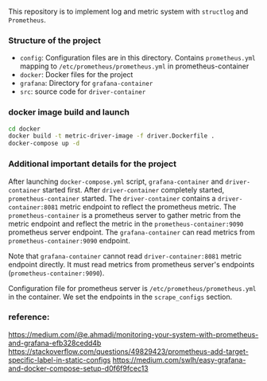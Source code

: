 This repository is to implement log and metric system with `structlog` and `Prometheus`. 

### Structure of the project
* `config`: Configuration files are in this directory. Contains `prometheus.yml` mapping to `/etc/prometheus/prometheus.yml` in prometheus-container
* `docker`: Docker files for the project
* `grafana`: Directory for `grafana-container`
* `src`: source code for `driver-container`

### docker image build and launch
```bash
cd docker
docker build -t metric-driver-image -f driver.Dockerfile .
docker-compose up -d
```

### Additional important details for the project
After launching `docker-compose.yml` script, `grafana-container` and `driver-container` started first. After `driver-container` completely started, `prometheus-container` started. The `driver-container` contains a `driver-container:8081` metric endpoint to reflect the prometheus metric. The `prometheus-container` is a prometheus server to gather metric from the metric endpoint and reflect the metric in the `prometheus-container:9090` prometheus server endpoint. The `grafana-container` can read metrics from `prometheus-container:9090` endpoint. <br>

Note that `grafana-container` cannot read `driver-container:8081` metric endpoint directly. It must read metrics from prometheus server's endpoints (`prometheus-container:9090`). <br>

Configuration file for prometheus server is `/etc/prometheus/prometheus.yml` in the container. We set the endpoints in the `scrape_configs` section. 

### reference:
https://medium.com/@e.ahmadi/monitoring-your-system-with-prometheus-and-grafana-efb328cedd4b
https://stackoverflow.com/questions/49829423/prometheus-add-target-specific-label-in-static-configs
https://medium.com/swlh/easy-grafana-and-docker-compose-setup-d0f6f9fcec13
